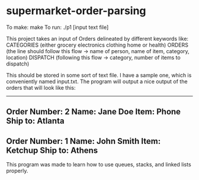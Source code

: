 # supermarket-order-parsing

To make: make
To run: ./p1 [input text file]

This project takes an input of Orders delineated by different keywords like:
CATEGORIES (either grocery electronics clothing home or health)
ORDERS (the line should follow this flow -> name of person, name of item, category, location)
DISPATCH (following this flow -> category, number of items to dispatch)

This should be stored in some sort of text file. I have a sample one, which is conveniently named input.txt. The program will output a nice output of the orders that will look like this:

-------------------------
Order Number: 2
Name: Jane Doe
Item: Phone
Ship to: Atlanta
-------------------------
Order Number: 1
Name: John Smith
Item: Ketchup
Ship to: Athens
-------------------------

This program was made to learn how to use queues, stacks, and linked lists properly. 
